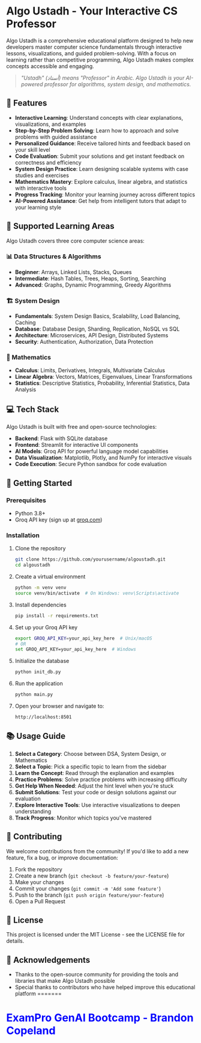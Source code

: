 
# Algo Ustadh - Your Interactive CS Professor

Algo Ustadh is a comprehensive educational platform designed to help new developers master computer science fundamentals through interactive lessons, visualizations, and guided problem-solving. With a focus on learning rather than competitive programming, Algo Ustadh makes complex concepts accessible and engaging.

> *"Ustadh" (أستاذ) means "Professor" in Arabic. Algo Ustadh is your AI-powered professor for algorithms, system design, and mathematics.*

## 🚀 Features

- **Interactive Learning**: Understand concepts with clear explanations, visualizations, and examples
- **Step-by-Step Problem Solving**: Learn how to approach and solve problems with guided assistance
- **Personalized Guidance**: Receive tailored hints and feedback based on your skill level
- **Code Evaluation**: Submit your solutions and get instant feedback on correctness and efficiency
- **System Design Practice**: Learn designing scalable systems with case studies and exercises
- **Mathematics Mastery**: Explore calculus, linear algebra, and statistics with interactive tools
- **Progress Tracking**: Monitor your learning journey across different topics
- **AI-Powered Assistance**: Get help from intelligent tutors that adapt to your learning style

## 🧠 Supported Learning Areas

Algo Ustadh covers three core computer science areas:

### 📊 Data Structures & Algorithms
- **Beginner**: Arrays, Linked Lists, Stacks, Queues
- **Intermediate**: Hash Tables, Trees, Heaps, Sorting, Searching
- **Advanced**: Graphs, Dynamic Programming, Greedy Algorithms

### 🏗️ System Design
- **Fundamentals**: System Design Basics, Scalability, Load Balancing, Caching
- **Database**: Database Design, Sharding, Replication, NoSQL vs SQL
- **Architecture**: Microservices, API Design, Distributed Systems
- **Security**: Authentication, Authorization, Data Protection

### 🧮 Mathematics
- **Calculus**: Limits, Derivatives, Integrals, Multivariate Calculus
- **Linear Algebra**: Vectors, Matrices, Eigenvalues, Linear Transformations
- **Statistics**: Descriptive Statistics, Probability, Inferential Statistics, Data Analysis

## 💻 Tech Stack

Algo Ustadh is built with free and open-source technologies:

- **Backend**: Flask with SQLite database
- **Frontend**: Streamlit for interactive UI components
- **AI Models**: Groq API for powerful language model capabilities
- **Data Visualization**: Matplotlib, Plotly, and NumPy for interactive visuals
- **Code Execution**: Secure Python sandbox for code evaluation

## 🏁 Getting Started

### Prerequisites

- Python 3.8+
- Groq API key (sign up at [groq.com](https://console.groq.com/))

### Installation

1. Clone the repository
   ```bash
   git clone https://github.com/yourusername/algoustadh.git
   cd algoustadh
   ```

2. Create a virtual environment
   ```bash
   python -m venv venv
   source venv/bin/activate  # On Windows: venv\Scripts\activate
   ```

3. Install dependencies
   ```bash
   pip install -r requirements.txt
   ```

4. Set up your Groq API key
   ```bash
   export GROQ_API_KEY=your_api_key_here  # Unix/macOS
   # OR
   set GROQ_API_KEY=your_api_key_here  # Windows
   ```

5. Initialize the database
   ```bash
   python init_db.py
   ```

6. Run the application
   ```bash
   python main.py
   ```

7. Open your browser and navigate to:
   ```
   http://localhost:8501
   ```

## 📚 Usage Guide

1. **Select a Category**: Choose between DSA, System Design, or Mathematics
2. **Select a Topic**: Pick a specific topic to learn from the sidebar
3. **Learn the Concept**: Read through the explanation and examples
4. **Practice Problems**: Solve practice problems with increasing difficulty
5. **Get Help When Needed**: Adjust the hint level when you're stuck
6. **Submit Solutions**: Test your code or design solutions against our evaluation
7. **Explore Interactive Tools**: Use interactive visualizations to deepen understanding
8. **Track Progress**: Monitor which topics you've mastered

## 🤝 Contributing

We welcome contributions from the community! If you'd like to add a new feature, fix a bug, or improve documentation:

1. Fork the repository
2. Create a new branch (`git checkout -b feature/your-feature`)
3. Make your changes
4. Commit your changes (`git commit -m 'Add some feature'`)
5. Push to the branch (`git push origin feature/your-feature`)
6. Open a Pull Request

## 📄 License

This project is licensed under the MIT License - see the LICENSE file for details.

## 🙏 Acknowledgements

- Thanks to the open-source community for providing the tools and libraries that make Algo Ustadh possible
- Special thanks to contributors who have helped improve this educational platform
=======
<h1 style="color:blue;">ExamPro GenAI Bootcamp - Brandon Copeland</h1>

